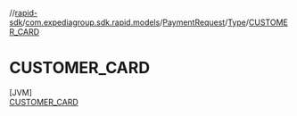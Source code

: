 //[rapid-sdk](../../../../../index.md)/[com.expediagroup.sdk.rapid.models](../../../index.md)/[PaymentRequest](../../index.md)/[Type](../index.md)/[CUSTOMER_CARD](index.md)

# CUSTOMER_CARD

[JVM]\
[CUSTOMER_CARD](index.md)
